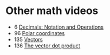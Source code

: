# Other math videos

- 6 [Decimals: Notation and Operations](decimals-notation-operations)
- 96 [Polar coordinates](polar-coordinates)
- 135 [Vectors](vectors)
- 136 [The vector dot product](vector-dot-product)